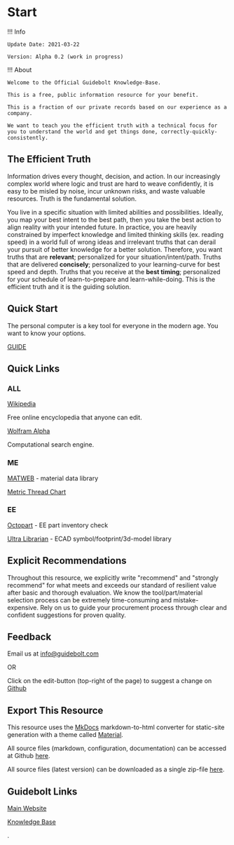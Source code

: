 # Start

!!! Info

	Update Date: 2021-03-22
	
	Version: Alpha 0.2 (work in progress)

!!! About

	Welcome to the Official Guidebolt Knowledge-Base.

	This is a free, public information resource for your benefit.
	
	This is a fraction of our private records based on our experience as a company.
	
	We want to teach you the efficient truth with a technical focus for you to understand the world and get things done, correctly-quickly-consistently.

## The Efficient Truth

Information drives every thought, decision, and action. In our increasingly complex world where logic and trust are hard to weave confidently, it is easy to be misled by noise, incur unknown risks, and waste valuable resources. Truth is the fundamental solution.

You live in a specific situation with limited abilities and possibilities. Ideally, you map your best intent to the best path, then you take the best action to align reality with your intended future. In practice, you are heavily constrained by imperfect knowledge and limited thinking skills (ex. reading speed) in a world full of wrong ideas and irrelevant truths that can derail your pursuit of better knowledge for a better solution. Therefore, you want truths that are **relevant**; personalized for your situation/intent/path. Truths that are delivered **concisely**; personalized to your learning-curve for best speed and depth. Truths that you receive at the **best timing**; personalized for your schedule of learn-to-prepare and learn-while-doing. This is the efficient truth and it is the guiding solution.

## Quick Start

The personal computer is a key tool for everyone in the modern age. You want to know your options.

[GUIDE](/guide/tools-computer)

## Quick Links

### ALL

[Wikipedia](https://www.wikipedia.org/)

Free online encyclopedia that anyone can edit. 

[Wolfram Alpha](https://www.wolframalpha.com/)

Computational search engine.

### ME

[MATWEB](http://matweb.com/) - material data library

[Metric Thread Chart](http://www.shender4.com/metric_thread_chart.htm)

### EE

[Octopart](https://octopart.com/) - EE part inventory check

[Ultra Librarian](https://www.ultralibrarian.com/) - ECAD symbol/footprint/3d-model library

## Explicit Recommendations

Throughout this resource, we explicitly write "recommend" and "strongly recommend" for what meets and exceeds our standard of resilient value after basic and thorough evaluation. We know the tool/part/material selection process can be extremely time-consuming and mistake-expensive. Rely on us to guide your procurement process through clear and confident suggestions for proven quality.

## Feedback

Email us at [info@guidebolt.com](mailto:info@guidebolt.com)

OR

Click on the edit-button (top-right of the page) to suggest a change on [Github](https://github.com/guidebolt/knowledge/)

## Export This Resource

This resource uses the [MkDocs](https://www.mkdocs.org/) markdown-to-html converter for static-site generation with a theme called [Material](https://squidfunk.github.io/mkdocs-material/).

All source files (markdown, configuration, documentation) can be accessed at Github [here](https://github.com/guidebolt/knowledge/).

All source files (latest version) can be downloaded as a single zip-file [here](https://github.com/Guidebolt/knowledge/archive/master.zip).

## Guidebolt Links

[Main Website](https://guidebolt.com/)

[Knowledge Base](https://knowledge.guidebolt.com/)


.
